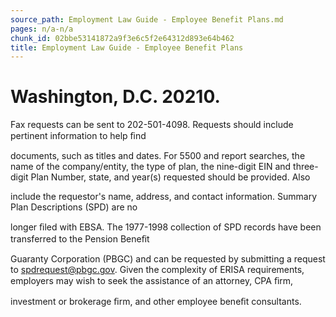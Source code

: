 ```yaml
---
source_path: Employment Law Guide - Employee Benefit Plans.md
pages: n/a-n/a
chunk_id: 02bbe53141872a9f3e6c5f2e64312d893e64b462
title: Employment Law Guide - Employee Benefit Plans
---
```

# Washington, D.C. 20210.

Fax requests can be sent to 202-501-4098. Requests should include pertinent information to help ﬁnd

documents, such as titles and dates. For 5500 and report searches, the name of the company/entity, the type of plan, the nine-digit EIN and three-digit Plan Number, state, and year(s) requested should be provided. Also

include the requestor's name, address, and contact information. Summary Plan Descriptions (SPD) are no

longer ﬁled with EBSA. The 1977-1998 collection of SPD records have been transferred to the Pension Beneﬁt

Guaranty Corporation (PBGC) and can be requested by submitting a request to spdrequest@pbgc.gov. Given the complexity of ERISA requirements, employers may wish to seek the assistance of an attorney, CPA ﬁrm,

investment or brokerage ﬁrm, and other employee beneﬁt consultants.
